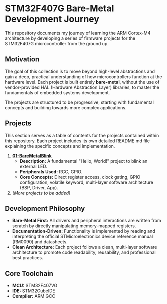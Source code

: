 # **STM32F407G Bare-Metal Development Journey**

This repository documents my journey of learning the ARM Cortex-M4 architecture by developing a series of firmware projects for the STM32F407G microcontroller from the ground up.

## **Motivation**

The goal of this collection is to move beyond high-level abstractions and gain a deep, practical understanding of how microcontrollers function at the hardware level. Each project is built entirely **bare-metal**, without the use of vendor-provided HAL (Hardware Abstraction Layer) libraries, to master the fundamentals of embedded systems development.

The projects are structured to be progressive, starting with fundamental concepts and building towards more complex applications.

## **Projects**

This section serves as a table of contents for the projects contained within this repository. Each project includes its own detailed README.md file explaining the specific concepts and implementation.

1. [**01-BareMetalBlink**](https://github.com/snapat/STM32F407G-Projects/tree/main/01-BareMetalBlink)  
   * **Description:** A fundamental "Hello, World\!" project to blink an external LED.  
   * **Peripherals Used:** RCC, GPIO.  
   * **Core Concepts:** Direct register access, clock gating, GPIO configuration, volatile keyword, multi-layer software architecture (BSP, Driver, App).  
2. *(More projects to be added)*

## **Development Philosophy**

* **Bare-Metal First:** All drivers and peripheral interactions are written from scratch by directly manipulating memory-mapped registers.  
* **Documentation-Driven:** Functionality is implemented by reading and interpreting the official STMicroelectronics device reference manual (RM0090) and datasheets.  
* **Clean Architecture:** Each project follows a clean, multi-layer software architecture to promote code readability, reusability, and professional best practices.

## **Core Toolchain**

* **MCU:** STM32F407VG  
* **IDE:** STM32CubeIDE  
* **Compiler:** ARM GCC